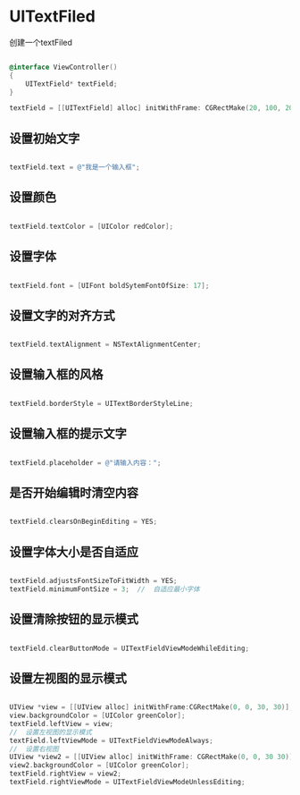 # UITextFiled

创建一个textFiled

``` Objective-C

@interface ViewController()
{
	UITextField* textField;
}

textField = [[UITextField] alloc] initWithFrame: CGRectMake(20, 100, 200, 50)];

```

## 设置初始文字

``` Objective-C

textField.text = @"我是一个输入框";

```

## 设置颜色

``` Objective-C

textField.textColor = [UIColor redColor];

```

## 设置字体

``` Objective-C

textField.font = [UIFont boldSytemFontOfSize: 17];

```

## 设置文字的对齐方式

``` Objective-C

textField.textAlignment = NSTextAlignmentCenter;

```

## 设置输入框的风格

``` Objective-C

textField.borderStyle = UITextBorderStyleLine;

```

## 设置输入框的提示文字

``` Objective-C

textField.placeholder = @"请输入内容：";

```

## 是否开始编辑时清空内容

``` Objective-C

textField.clearsOnBeginEditing = YES;

```

## 设置字体大小是否自适应

``` Objective-C

textField.adjustsFontSizeToFitWidth = YES;
textField.minimumFontSize = 3;	//	自适应最小字体

```

## 设置清除按钮的显示模式

``` Objective-C

textField.clearButtonMode = UITextFieldViewModeWhileEditing;

```

## 设置左视图的显示模式

``` Objective-C

UIView *view = [[UIView alloc] initWithFrame:CGRectMake(0, 0, 30, 30)];
view.backgroundColor = [UIColor greenColor];
textField.leftView = view;
//	设置左视图的显示模式
textField.leftViewMode = UITextFieldViewModeAlways;
//	设置右视图
UIView *view2 = [[UIView alloc] initWithFrame: CGRectMake(0, 0, 30 30)];
view2.backgroundColor = [UIColor greenColor];
textField.rightView = view2;
textField.rightViewMode = UITextFieldViewModeUnlessEditing;

```